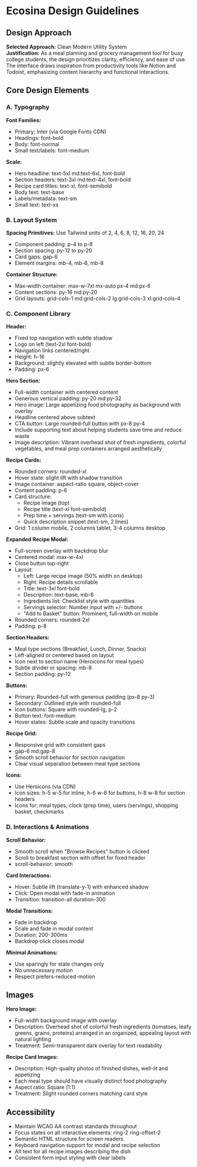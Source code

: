 # Ecosina Design Guidelines

## Design Approach
**Selected Approach:** Clean Modern Utility System  
**Justification:** As a meal planning and grocery management tool for busy college students, the design prioritizes clarity, efficiency, and ease of use. The interface draws inspiration from productivity tools like Notion and Todoist, emphasizing content hierarchy and functional interactions.

## Core Design Elements

### A. Typography
**Font Families:**
- Primary: Inter (via Google Fonts CDN)
- Headings: font-bold
- Body: font-normal
- Small text/labels: font-medium

**Scale:**
- Hero headline: text-5xl md:text-6xl, font-bold
- Section headers: text-3xl md:text-4xl, font-bold
- Recipe card titles: text-xl, font-semibold
- Body text: text-base
- Labels/metadata: text-sm
- Small text: text-xs

### B. Layout System
**Spacing Primitives:** Use Tailwind units of 2, 4, 6, 8, 12, 16, 20, 24
- Component padding: p-4 to p-8
- Section spacing: py-12 to py-20
- Card gaps: gap-6
- Element margins: mb-4, mb-6, mb-8

**Container Structure:**
- Max-width container: max-w-7xl mx-auto px-4 md:px-6
- Content sections: py-16 md:py-20
- Grid layouts: grid-cols-1 md:grid-cols-2 lg:grid-cols-3 xl:grid-cols-4

### C. Component Library

**Header:**
- Fixed top navigation with subtle shadow
- Logo on left (text-2xl font-bold)
- Navigation links centered/right
- Height: h-16
- Background: slightly elevated with subtle border-bottom
- Padding: px-6

**Hero Section:**
- Full-width container with centered content
- Generous vertical padding: py-20 md:py-32
- Hero image: Large appetizing food photography as background with overlay
- Headline centered above subtext
- CTA button: Large rounded-full button with px-8 py-4
- Include supporting text about helping students save time and reduce waste
- Image description: Vibrant overhead shot of fresh ingredients, colorful vegetables, and meal prep containers arranged aesthetically

**Recipe Cards:**
- Rounded corners: rounded-xl
- Hover state: slight lift with shadow transition
- Image container: aspect-ratio square, object-cover
- Content padding: p-6
- Card structure:
  - Recipe image (top)
  - Recipe title (text-xl font-semibold)
  - Prep time + servings (text-sm with icons)
  - Quick description snippet (text-sm, 2 lines)
- Grid: 1 column mobile, 2 columns tablet, 3-4 columns desktop

**Expanded Recipe Modal:**
- Full-screen overlay with backdrop blur
- Centered modal: max-w-4xl
- Close button top-right
- Layout:
  - Left: Large recipe image (50% width on desktop)
  - Right: Recipe details scrollable
  - Title: text-3xl font-bold
  - Description: text-base, mb-6
  - Ingredients list: Checklist style with quantities
  - Servings selector: Number input with +/- buttons
  - "Add to Basket" button: Prominent, full-width on mobile
- Rounded corners: rounded-2xl
- Padding: p-8

**Section Headers:**
- Meal type sections (Breakfast, Lunch, Dinner, Snacks)
- Left-aligned or centered based on layout
- Icon next to section name (Heroicons for meal types)
- Subtle divider or spacing: mb-8
- Section padding: py-12

**Buttons:**
- Primary: Rounded-full with generous padding (px-8 py-3)
- Secondary: Outlined style with rounded-full
- Icon buttons: Square with rounded-lg, p-2
- Button text: font-medium
- Hover states: Subtle scale and opacity transitions

**Recipe Grid:**
- Responsive grid with consistent gaps
- gap-6 md:gap-8
- Smooth scroll behavior for section navigation
- Clear visual separation between meal type sections

**Icons:**
- Use Heroicons (via CDN)
- Icon sizes: h-5 w-5 for inline, h-6 w-6 for buttons, h-8 w-8 for section headers
- Icons for: meal types, clock (prep time), users (servings), shopping basket, checkmarks

### D. Interactions & Animations
**Scroll Behavior:**
- Smooth scroll when "Browse Recipes" button is clicked
- Scroll to breakfast section with offset for fixed header
- scroll-behavior: smooth

**Card Interactions:**
- Hover: Subtle lift (translate-y-1) with enhanced shadow
- Click: Open modal with fade-in animation
- Transition: transition-all duration-300

**Modal Transitions:**
- Fade in backdrop
- Scale and fade in modal content
- Duration: 200-300ms
- Backdrop click closes modal

**Minimal Animations:**
- Use sparingly for state changes only
- No unnecessary motion
- Respect prefers-reduced-motion

## Images
**Hero Image:** 
- Full-width background image with overlay
- Description: Overhead shot of colorful fresh ingredients (tomatoes, leafy greens, grains, proteins) arranged in an organized, appealing layout with natural lighting
- Treatment: Semi-transparent dark overlay for text readability

**Recipe Card Images:**
- Description: High-quality photos of finished dishes, well-lit and appetizing
- Each meal type should have visually distinct food photography
- Aspect ratio: Square (1:1)
- Treatment: Slight rounded corners matching card style

## Accessibility
- Maintain WCAG AA contrast standards throughout
- Focus states on all interactive elements: ring-2 ring-offset-2
- Semantic HTML structure for screen readers
- Keyboard navigation support for modal and recipe selection
- Alt text for all recipe images describing the dish
- Consistent form input styling with clear labels
